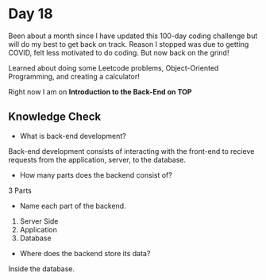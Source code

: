 # Day 18

Been about a month since I have updated this 100-day coding challenge but will do my best to get back on track. Reason I stopped was due to getting COVID, felt less motivated to do coding. But now back on the grind!

Learned about doing some Leetcode problems, Object-Oriented Programming, and creating a calculator!

Right now I am on **Introduction to the Back-End on TOP**

## Knowledge Check

- What is back-end development?

Back-end development consists of interacting with the front-end to recieve requests from the application, server, to the database.

- How many parts does the backend consist of?

3 Parts

- Name each part of the backend.

1) Server Side
2) Application
3) Database

- Where does the backend store its data?

Inside the database.